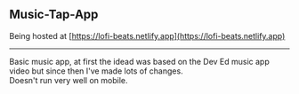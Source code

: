 ## Music-Tap-App

Being hosted at [https://lofi-beats.netlify.app](https://lofi-beats.netlify.app)<hr/>
Basic music app, at first the idead was based on the Dev Ed music app video but since then I've made lots of changes.<br/>
Doesn't run very well on mobile.
